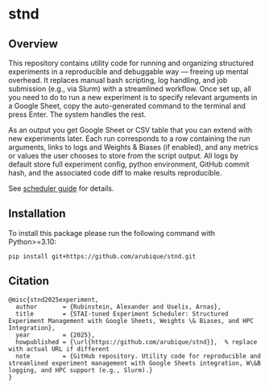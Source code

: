 # stnd

## Overview

This repository contains utility code for running and organizing structured experiments in a reproducible and debuggable way — freeing up mental overhead. It replaces manual bash scripting, log handling, and job submission (e.g., via Slurm) with a streamlined workflow. Once set up, all you need to do to run a new experiment is to specify relevant arguments in a Google Sheet, copy the auto-generated command to the terminal and press Enter. The system handles the rest.

As an output you get Google Sheet or CSV table that you can extend with new experiments later. Each run corresponds to a row containing the run arguments, links to logs and Weights & Biases (if enabled), and any metrics or values the user chooses to store from the script output. All logs by default store full experiment config, python environment, GitHub commit hash, and the associated code diff to make results reproducible.

See [scheduler guide](./stnd/run_from_csv/README.md) for details.

## Installation

To install this package please run the following command with Python>=3.10:

```pip install git+https://github.com/arubique/stnd.git```

## Citation

```
@misc{stnd2025experiment,
  author       = {Rubinstein, Alexander and Uselis, Arnas},
  title        = {STAI-tuned Experiment Scheduler: Structured Experiment Management with Google Sheets, Weights \& Biases, and HPC Integration},
  year         = {2025},
  howpublished = {\url{https://github.com/arubique/stnd}},  % replace with actual URL if different
  note         = {GitHub repository. Utility code for reproducible and streamlined experiment management with Google Sheets integration, W\&B logging, and HPC support (e.g., Slurm).}
}
```
